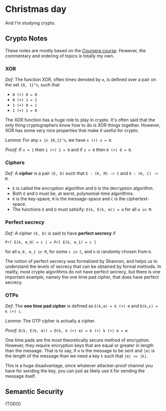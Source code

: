 # Christmas day

And I'm studying crypto.

## Crypto Notes

These notes are mostly based on the [Coursera course](https://www.coursera.org/course/crypto). However, the commentary and ordering of topics is totally my own.

### XOR

_Def_: The function XOR, often times denoted by `⊕`, is defined over a pair on the set `{0, 1}^n`, such that

* `0 (+) 0 = 0`
* `0 (+) 1 = 1`
* `1 (+) 0 = 1`
* `1 (+) 1 = 0`

The XOR function has a huge role to play in crypto. It's often said that the only thing cryptographers know how to do is XOR things together. However, XOR has some very nice properties that make it useful for crypto.

_Lemma_: For any `x in {0,1}^n`, we have `x (+) x = 0`.

_Proof_: If `x = 1` then `1 (+) 1 = 0` and if `x = 0` then `0 (+) 0 = 0`.

### Ciphers

_Def_: A **cipher** is a pair `(E, D)` such that `E : (K, M) -> C` and `D : (K, C) -> M`. 

* `E` is called the encryption algorithm and `D` is the decryption algorithm. 
* Both `E` and `D` must be, at worst, polynomial-time algorithms.
* `K` is the key-space, `M` is the message-space and `C` is the ciphertext-space. 
* The functions `E` and `D` must satisify: `D(k, E(k, m)) = m` for all `m in M`.

### Perfect secrecy

_Def_: A cipher `(E, D)` is said to have **perfect secrecy** if

`Pr[ E(k, m_0) = c ] = Pr[ E(k, m_1) = c ]`

for all `m_0, m_1 in M`, for some `c in C`, and `k` is randomly chosen from `K`.

The notion of perfect secrecy was formalized by Shannon, and helps us to understand the levels of secrecy that can be obtained by formal methods. In reality, most crypto algorithms do not have perfect secrecy, but there is one important example, namely the one time pad cipher, that does have perfect secrecy.

### OTPs

_Def_: The **one time pad cipher** is defined as `E(k,m) = k (+) m` and `D(k,c) = k (+) c`.

_Lemma_: The OTP cipher is actually a cipher.

_Proof_: `D(k, E(k, m)) = D(k, k (+) m) = k (+) k (+) m = m`

One time pads are the most theoretically secure method of encryption. However, they require encryption keys that are equal or greater in length than the message. That is to say, if `m` is the message to be sent and `|m|` is the length of the message than we need a key `k` such that `|m| <= |k|`.

This is a huge disadvantage, since whatever attacker-proof channel you have for sending the key, you can just as likely use it for sending the message itself.

## Semantic Security

(TODO)
